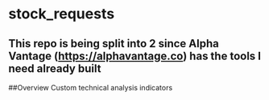 # stock_requests
## This repo is being split into 2 since Alpha Vantage (https://alphavantage.co) has the tools I need already built
##Overview
Custom technical analysis indicators 
